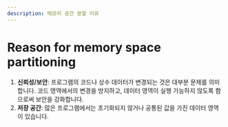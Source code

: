 ```yaml
---
description: 메모리 공간 분할 이유
---
```


# Reason for memory space partitioning



1. **신뢰성/보안**: 프로그램의 코드나 상수 데이터가 변경되는 것은 대부분 문제를 의미합니다. 코드 영역에서의 변경을 방지하고, 데이터 영역이 실행 가능하지 않도록 함으로써 보안을 강화합니다.
2. **저장 공간**: 많은 프로그램에서는 초기화되지 않거나 공통된 값을 가진 데이터 영역이 있습니다.
